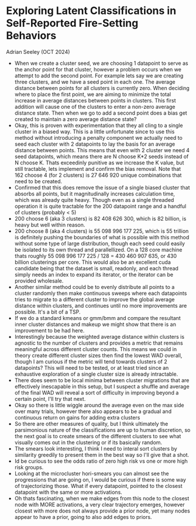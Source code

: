 # Exploring Latent Classifications in Self-Reported Fire-Setting Behaviors

Adrian Seeley (OCT 2024)

- When we create a cluster seed, we are choosing 1 datapoint to serve as the anchor point for that cluster, however a problem occurs when we attempt to add the second point. For example lets say we are creating three clusters, and we have a seed point in each one. The average distance between points for all clusters is currently zero. When deciding where to place the first point, we are aiming to minimize the total increase in average distances between points in clusters. This first addition will cause one of the clusters to enter a non-zero average distance state. Then when we go to add a second point does a bias get created to maintain a zero average distance state? 
- Okay, this is proven with experimentation that they all cling to a single cluster in a biased way. This is a little unfortunate since to use this method without introducing a penalty component we actually need to seed each cluster with 2 datapoints to lay the basis for an average distance between points. This means that even with 2 cluster we need 4 seed datapoints, which means there are N choose K*2 seeds instead of N choose K. Thats exceedinly punitive as we increase the K value, but still tractable, lets implement and confirm the bias removal. Note that 162 choose 4 (for 2 clusters) is 27 646 920 unique combinations that need to be created.
- Confirmed that this does remove the issue of a single biased cluster that absorbs all points, but it magnitudinally increases calculation time, which was already quite heavy. Though even as a single threaded operation it is quite tractable for the 200 datapoint range and a handful of clusters (probably < 5)
- 200 choose 6 (aka 3 clusters) is 82 408 626 300, which is 82 billion, is heavy but well within reason. 
- 200 choose 8 (aka 4 clusters) is 55 098 996 177 225, which is 55 trillion is definitely pushing the boundaries of what is possible with this method without some type of large distribution, though each seed could easily be isolated to its own thread and parallellized. On a 128 core machine thats roughly 55 098 996 177 225 / 128 = 430 460 907 635, or 430 billion clusterings per core. This would also be an excellent cuda candidate being that the dataset is small, readonly, and each thread simply needs an index to expand its iterator, or the iterator can be provided wholesale.
- Another similar method could be to evenly distribute all points to a cluster randomly then make continuous sweeps where each datapoints tries to migrate to a different cluster to improve the global average distance within clusters, and continues until no more improvements are possible. It's a bit of a TSP.
- If we do a standard kmeans or gmm/bmm and compare the resultant inner cluster distances and makeup we might show that there is an improvement to be had here.
- Interestingly because the weighted average distance within clusters is agnostic to the number of clusters and provides a metric that remains meaningful across different cluster counts. This means we could in theory create different cluster sizes then find the lowest WAD overall, though I am curious if the metric will tend towards clusters of 2 datapoints? This will need to be tested, or at least tried since an exhaustive exploration of a single cluster size is already intractable.
- There does seem to be local minima between cluster migrations that are effectively inescapable in this setup, but I suspect a shuffle and average of the final WAD will reveal a sort of difficulty in improving beyond a certain point, I'll try that next.
- Okay so there is little wiggle around the average even on the max side over many trials, however there also appears to be a gradual and continuous return on gains for adding extra clusters
- So there are other measures of quality, but I think ultimately the parsimonious nature of the classifications are up to human discretion, so the next goal is to create smears of the different clusters to see what visually comes out in the clustering or if its basically random.
- The smears look interesting, I think I need to interal sort clusters by similarity greedily to present them in the best way so I'll give that a shot.
- Id be curious to see the odds ratio of zero high risk vs one or more high risk groups.
- Looking at the microcluster hori-smears you can almost see the progressions that are going on, I would be curious if there is some way of trajectorizing those. What if every datapoint, pointed to the closest datapoint with the same or more activations.
- Oh thats fascinating, when we make edges from this node to the closest node with MORE activations, a very clear trajectory emerges, however closest with more does not always provide a prior node, yet many nodes appear to have a prior, going to also add edges to priors.